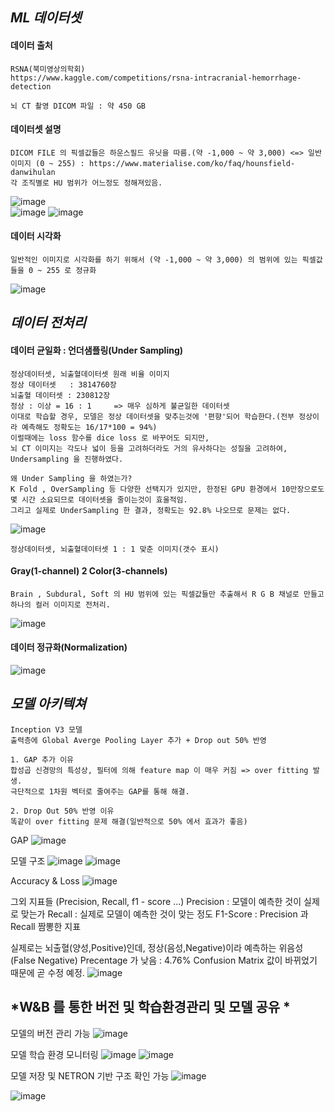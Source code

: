 
## *ML 데이터셋*

#### 데이터 출처

    RSNA(북미영상의학회)
    https://www.kaggle.com/competitions/rsna-intracranial-hemorrhage-detection
    
    뇌 CT 촬영 DICOM 파일 : 약 450 GB
    
#### 데이터셋 설명

    DICOM FILE 의 픽셀값들은 하운스필드 유닛을 따름.(약 -1,000 ~ 약 3,000) <=> 일반 이미지 (0 ~ 255) : https://www.materialise.com/ko/faq/hounsfield-danwihulan
    각 조직별로 HU 범위가 어느정도 정해져있음.
![image](https://user-images.githubusercontent.com/53938323/180634915-18084174-0ae6-4424-8fbd-12559a013bf8.png)   
![image](https://user-images.githubusercontent.com/53938323/180634801-c47fd1f4-6ebd-4474-8116-0972885394e8.png)
![image](https://user-images.githubusercontent.com/53938323/180634815-98d944f6-ae7c-406b-bc6f-3d47ca28b69b.png)

    
#### 데이터 시각화

    일반적인 이미지로 시각화를 하기 위해서 (약 -1,000 ~ 약 3,000) 의 범위에 있는 픽셀값들을 0 ~ 255 로 정규화

![image](https://user-images.githubusercontent.com/53938323/180634936-0c89ebb9-d4ff-4bb0-bf16-c0cf61994c25.png)

## *데이터 전처리*

#### 데이터 균일화 : 언더샘플링(Under Sampling)
    정상데이터셋, 뇌출혈데이터셋 원래 비율 이미지
    정상 데이터셋   : 3814760장
    뇌출혈 데이터셋 : 230812장
    정상 : 이상 = 16 : 1     => 매우 심하게 불균일한 데이터셋
    이대로 학습할 경우, 모델은 정상 데이터셋을 맞추는것에 '편향'되어 학습한다.(전부 정상이라 예측해도 정확도는 16/17*100 = 94%)
    이럴때에는 loss 함수를 dice loss 로 바꾸어도 되지만,
    뇌 CT 이미지는 각도나 넓이 등을 고려하더라도 거의 유사하다는 성질을 고려하여, Undersampling 을 진행하였다. 
    
    왜 Under Sampling 을 하였는가?
    K Fold , OverSampling 등 다양한 선택지가 있지만, 한정된 GPU 환경에서 10만장으로도 몇 시간 소요되므로 데이터셋을 줄이는것이 효울적임.
    그리고 실제로 UnderSampling 한 결과, 정확도는 92.8% 나오므로 문제는 없다.
    
![image](https://user-images.githubusercontent.com/53938323/180634984-e683baa9-7627-4e29-b714-7bd6dbef98dd.png)

    정상데이터셋, 뇌출혈데이터셋 1 : 1 맞춘 이미지(갯수 표시)
    

#### Gray(1-channel) 2 Color(3-channels)
    Brain , Subdural, Soft 의 HU 범위에 있는 픽셀값들만 추출해서 R G B 채널로 만들고 하나의 컬러 이미지로 전처리.
![image](https://user-images.githubusercontent.com/53938323/180635631-bb138810-5eda-4386-9730-c82d2e4de0b3.png)

  
#### 데이터 정규화(Normalization)

![image](https://user-images.githubusercontent.com/53938323/180635738-3c25d57e-c297-4a44-8fa0-93639475b052.png)


## *모델 아키텍쳐*

    Inception V3 모델
    출력층에 Global Averge Pooling Layer 추가 + Drop out 50% 반영
    
    1. GAP 추가 이유
    합성곱 신경망의 특성상, 필터에 의해 feature map 이 매우 커짐 => over fitting 발생.
    극단적으로 1차원 벡터로 줄여주는 GAP를 통해 해결.
    
    2. Drop Out 50% 반영 이유
    똑같이 over fitting 문제 해결(일반적으로 50% 에서 효과가 좋음)
    
GAP
![image](https://user-images.githubusercontent.com/53938323/180635855-c2b9c97f-a9ed-48d0-976f-883e44fec892.png)

모델 구조
![image](https://user-images.githubusercontent.com/53938323/180635777-3664bf8f-3815-47bf-ab2e-da97d470715b.png)
![image](https://user-images.githubusercontent.com/53938323/180636147-eac35643-9505-4935-a23c-72548b52da79.png)

Accuracy & Loss
![image](https://user-images.githubusercontent.com/53938323/180636180-1ac2dcab-964c-450b-9cd0-703060828d67.png)

그외 지표들
(Precision, Recall, f1 - score ...)
Precision : 모델이 예측한 것이 실제로 맞는가
Recall : 실제로 모델이 예측한 것이 맞는 정도
F1-Score : Precision 과 Recall 짬뽕한 지표 

실제로는 뇌출혈(양성,Positive)인데, 정상(음성,Negative)이라 예측하는 위음성(False Negative) Precentage 가 낮음 : 4.76% 
Confusion Matrix 값이 바뀌었기 때문에 곧 수정 예정.
![image](https://user-images.githubusercontent.com/53938323/180636239-ffc1fdff-941f-4b93-9742-cdcdd7b5714e.png)



## *W&B 를 통한 버전 및 학습환경관리 및 모델 공유 *

모델의 버전 관리 가능
![image](https://user-images.githubusercontent.com/53938323/180636544-0de23e52-225c-4f18-bab9-7c472df2d58c.png)

모델 학습 환경 모니터링
![image](https://user-images.githubusercontent.com/53938323/180636555-0d2d43c3-5e5e-4f5e-8268-1aff61e8c202.png)
![image](https://user-images.githubusercontent.com/53938323/180636566-6c5f676e-bf1c-4276-938c-f8e5cd42aa3f.png)

모델 저장 및 NETRON 기반 구조 확인 가능
![image](https://user-images.githubusercontent.com/53938323/180636590-85da953f-eff4-4ebd-a573-bcb49bf897b2.png)

![image](https://user-images.githubusercontent.com/53938323/180636604-da1dbf22-8cc2-4f72-b93f-1a710dedde73.png)


